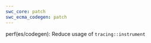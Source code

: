 ```yaml
---
swc_core: patch
swc_ecma_codegen: patch
---
```


perf(es/codegen): Reduce usage of `tracing::instrument`
